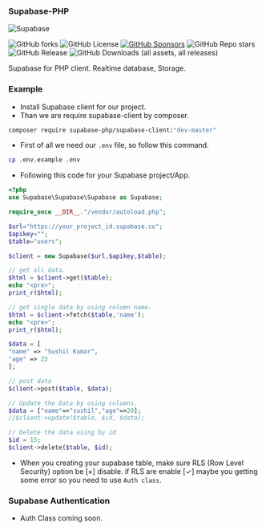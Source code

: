 ### Supabase-PHP

![Supabase](https://getlogo.net/wp-content/uploads/2020/11/supabase-logo-vector.png)

![GitHub forks](https://img.shields.io/github/forks/Ashishkumbhar01/supabase-php?style=for-the-badge&logo=Github)
![GitHub License](https://img.shields.io/github/license/Ashishkumbhar01/supabase-php?style=for-the-badge)
[![GitHub Sponsors](https://img.shields.io/github/sponsors/Ashishkumbhar01?style=for-the-badge&logo=Github%20Sponsors&label=Support%20me)](https://github.com/sponsors/Ashishkumbhar01)
![GitHub Repo stars](https://img.shields.io/github/stars/Ashishkumbhar01/supabase-php?style=for-the-badge&logo=Github)
![GitHub Release](https://img.shields.io/github/v/release/Ashishkumbhar01/supabase-php?style=for-the-badge)
![GitHub Downloads (all assets, all releases)](https://img.shields.io/github/downloads/Ashishkumbhar01/supabase-php/total?style=for-the-badge)

Supabase for PHP client. Realtime database, Storage.

### Example
* Install Supabase client for our project.
* Than we are require supabase-client by composer.

```bash
composer require supabase-php/supabase-client:"dev-master"
```

* First of all we need our `.env` file, so follow this command.

```bash
cp .env.example .env
```
* Following this code for your Supabase project/App.

```php
<?php
use Supabase\Supabase\Supabase as Supabase;

require_once __DIR__."/vendor/autoload.php";

$url="https://your_project_id.supabase.co";
$apikey="";
$table="users";

$client = new Supabase($url,$apikey,$table);

// get all data.
$html = $client->get($table);
echo "<pre>";
print_r($html);

// get single data by using column name.
$html = $client->fetch($table,'name');
echo "<pre>";
print_r($html);

$data = [
"name" => "Sushil Kumar",
"age" => 23
];

// post data 
$client->post($table, $data);

// Update the Data by using columns.
$data = ["name"=>"sushil","age"=>20];
//$client->update($table, $id, $data);

// Delete the data using by id
$id = 15;
$client->delete($table, $id);
```
* When you creating your supabase table, make sure RLS (Row Level Security) option be [×] disable. if RLS are enable [✓] maybe you getting some error so you need to use `Auth class`.

### Supabase Authentication
* Auth Class coming soon.
